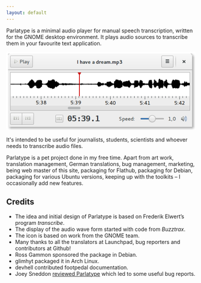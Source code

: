 ```yaml
---
layout: default
---
```


Parlatype is a minimal audio player for manual speech transcription, written for the GNOME desktop environment. It plays audio sources to transcribe them in your favourite text application.

![Screenshot of main window](images/parlatype-main-window.png)

It's intended to be useful for journalists, students, scientists and whoever needs to transcribe audio files.

Parlatype is a pet project done in my free time. Apart from art work, translation management, German translations, bug management, marketing, being web master of this site, packaging for Flathub, packaging for Debian, packaging for various Ubuntu versions, keeping up with the toolkits – I occasionally add new features.

## Credits

- The idea and initial design of Parlatype is based on Frederik Elwert’s program *transcribe*.
- The display of the audio wave form started with code from *Buzztrax*.
- The icon is based on work from the GNOME team.
- Many thanks to all the translators at Launchpad, bug reporters and contributors at Github!
- Ross Gammon sponsored the package in Debian.
- glimhyt packaged it in Arch Linux.
- devhell contributed footpedal documentation.
- Joey Sneddon [reviewed Parlatype](https://www.omgubuntu.co.uk/2017/06/parlatype-transcribe-audio-app-linux) which led to some useful bug reports.

